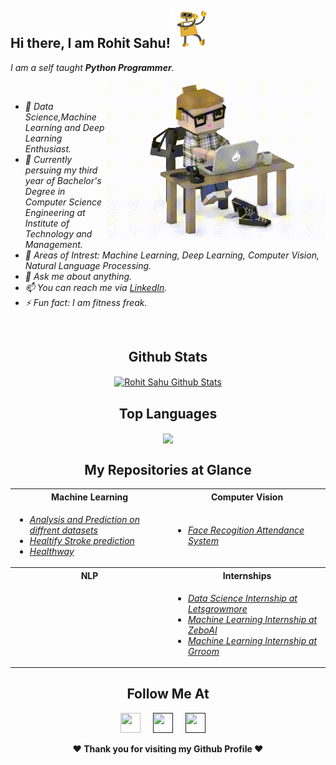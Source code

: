 ## Hi there, I am Rohit Sahu!<img height="60" width="60" src="./assets/hi.gif" />
<i>I am a self taught <b>Python Programmer</b>.</i>
<i>
  
<img align="right" height="250" width="350" src="./assets/typing_man.gif" />
<br>
<ul>
        <li>🔭 Data Science,Machine Learning and Deep Learning Enthusiast.</li>
        <li>💼 Currently persuing my third year of Bachelor's Degree in Computer Science Engineering at Institute of Technology and Management.</li>
        <li>🤔 Areas of Intrest: Machine Learning, Deep Learning, Computer Vision, Natural Language Processing.</li>
        <li>💬 Ask me about anything.</li>
        <li>📫 You can reach me via <a target="_blank" href="https://www.linkedin.com/in/rohit-sahu-797657206/">LinkedIn</a>.</li>
        <li>⚡ Fun fact: I am fitness freak.</li>
      </ul>
</i>
<br/>

<div align="center">

## Github Stats
<a href="https://github.com/rohitsahu70">
  <img align="center" alt="Rohit Sahu Github Stats" src="https://github-readme-stats.vercel.app/api?username=rohitsahu70&show_icons=true&theme=tokyonight">
</a>
</div>

<div align="center">

## Top Languages
<a href="https://github.com/rohitsahu70">
  <img align="center" src="https://github-readme-stats.vercel.app/api/top-langs/?username=rohitsahu70&theme=tokyonight&layout=compact">
</a>
 </div>


<div align="center">
  
## My Repositories at Glance
<table>
  <tr>
    <th>Machine Learning</th>
    <th>Computer Vision</th>
  </tr>
  <tr>
    <td> 
      <ul>
        <li><a target="_blank" href = "https://github.com/rohitsahu70/Analysis-and-Prediction-on-diffrent-datasets.git"><i>Analysis and Prediction on diffrent datasets</i></a></li>
        <li><a target="_blank" href = "https://github.com/rohitsahu70/healthify-stroke-prediction.git"><i>Healtify Stroke prediction</i></a></li> 
        <li><a target="_blank" href = "https://github.com/rohitsahu70/HealthBay-Daignosis-Application.git"><i>Healthway</i></a></li>
<!--         <li><a target="_blank" href="https://github.com/venugopalkadamba/Diabetes_Predictor-AND-Web_App"><i></i></a></li> -->
      </ul> 
    </td>
    <td>
      <ul>
        <li><a target="_blank" href="https://github.com/rohitsahu70/Face-Recognition-Attendance-System.git"><i>Face Recogition Attendance System</i></a></li>
<!--         <li><a target="_blank" href="https://github.com/venugopalkadamba/Face_Emotion_Recognition"><i>Face Emotion Recogniton</i></a></li> -->
<!--         <li><a target="_blank" href="https://github.com/venugopalkadamba/Technocolabs-Data-Science-Internship"><i>American Sign Language Detection</i></a></li> -->
<!--         <li><a target="_blank" href="https://github.com/venugopalkadamba/Social_Media_WebApp_with_FaceVerification_Login"><i>Social Media WebApp with Face Verification Login</i></a></li> -->
<!--         <li><a target="_blank" href="https://github.com/venugopalkadamba/Face_Mask_Detector"><i>Face Mask Detector</i></a></li> -->
      </ul>
    </td>
  </tr>
  <tr>
    <th>NLP</th> 
    <th>Internships</th>
  </tr>
  <tr>
    <td>
      <ul>
<!--         <li><a target="_blank" href="https://github.com/venugopalkadamba/Movie-Recommendation-System-ML-React-Flask"><i>Movie Recommendation System</i></a></li>
        <li><a target="_blank" href="https://github.com/venugopalkadamba/Text_Summarizer_NLP_Project"><i>Text Summarizer using Text Rank Algorithm</i></a> </li>
        <li><a target="_blank" href="https://github.com/venugopalkadamba/SMS-Spam-Detector-WebApp"><i>SMS Spam Detection</i></a></li> -->
<!--         <li><a target="_blank" href="https://github.com/venugopalkadamba/Fake_News_Detector"><i>Fake News Detector</i></a></li> -->
      </ul>
    </td>
    <td>
      <ul>
        <li><a target="_blank" href="https://github.com/rohitsahu70/Data-Science-intern-at-LetsGrowMore.git"><i>Data Science Internship at Letsgrowmore</i></a> </li>
        <li><a target="_blank" href="https://github.com/rohitsahu70/Machine-Learning-intern-at-Zebo-AI.git"><i>Machine Learning Internship at ZeboAI</i></a></li>
        <li><a target="_blank" href="https://github.com/rohitsahu70/Machine-Learning-intern-at-Grroom.git"><i>Machine Learning Internship at Grroom</i></a></li>
      </ul>
    </td>
  <tr>
</table>
</div>




<div align="center">

## Follow Me At
<a href="https://www.linkedin.com/in/rohit-sahu-797657206/"><img height="32" width="32" src="https://cdn-icons-png.flaticon.com/512/174/174857.png" /></a>&nbsp;&nbsp;&nbsp;&nbsp;
<a href=""><img height="32" width="32" src="https://upload.wikimedia.org/wikipedia/commons/thumb/e/e7/Instagram_logo_2016.svg/768px-Instagram_logo_2016.svg.png" /></a>&nbsp;&nbsp;&nbsp;&nbsp;
<a href=""><img height="32" width="32" src="https://1000logos.net/wp-content/uploads/2017/06/Twitter-Logo.png" /></a>&nbsp;&nbsp;&nbsp;&nbsp;

</div>

<div align="center">
  
<b>❤️ Thank you for visiting my Github Profile ❤️</b>
</div>
